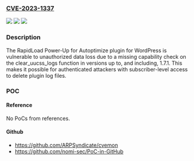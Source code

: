 ### [CVE-2023-1337](https://cve.mitre.org/cgi-bin/cvename.cgi?name=CVE-2023-1337)
![](https://img.shields.io/static/v1?label=Product&message=RapidLoad%20Power-Up%20for%20Autoptimize&color=blue)
![](https://img.shields.io/static/v1?label=Version&message=*%3C%3D%201.7.1%20&color=brighgreen)
![](https://img.shields.io/static/v1?label=Vulnerability&message=CWE-862%20Missing%20Authorization&color=brighgreen)

### Description

The RapidLoad Power-Up for Autoptimize plugin for WordPress is vulnerable to unauthorized data loss due to a missing capability check on the clear_uucss_logs function in versions up to, and including, 1.7.1. This makes it possible for authenticated attackers with subscriber-level access to delete plugin log files.

### POC

#### Reference
No PoCs from references.

#### Github
- https://github.com/ARPSyndicate/cvemon
- https://github.com/nomi-sec/PoC-in-GitHub

